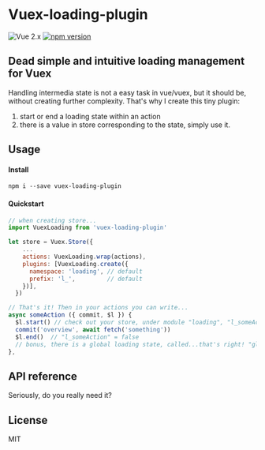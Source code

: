 # Vuex-loading-plugin
![Vue 2.x](https://img.shields.io/badge/vue-2.x-green.svg "Vue 2 Compatible")
[![npm version](https://img.shields.io/npm/v/vuex-loading-plugin.svg)](https://www.npmjs.com/package/vuex-loading-plugin)

## Dead simple and intuitive loading management for Vuex

Handling intermedia state is not a easy task in vue/vuex, but it should be, without creating further complexity. That's why I create this tiny plugin:
1. start or end a loading state within an action
2. there is a value in store corresponding to the state, simply use it.

## Usage

#### Install
`npm i --save vuex-loading-plugin`

#### Quickstart
```javascript
// when creating store...
import VuexLoading from 'vuex-loading-plugin'

let store = Vuex.Store({
    ...
    actions: VuexLoading.wrap(actions),
    plugins: [VuexLoading.create({
      namespace: 'loading', // default
      prefix: 'l_',         // default
    })],
  })

// That's it! Then in your actions you can write...
async someAction ({ commit, $l }) {
  $l.start() // check out your store, under module "loading", "l_someAction" = true
  commit('overview', await fetch('something'))
  $l.end()  // "l_someAction" = false
  // bonus, there is a global loading state, called...that's right! "global"!
},


```

## API reference
Seriously, do you really need it?

## License
MIT
